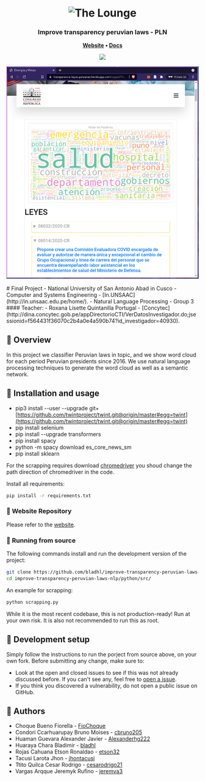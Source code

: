 
<h1 align="center">
	<img
		width="300"
		alt="The Lounge"
		src="https://www.congreso.gob.pe/Interface/landing/img/congreso.png" width="150">
</h1>

<h3 align="center">
	Improve transparency peruvian laws - PLN
</h3>

<p align="center">
	<strong>
		<a href="https://pln-leyes-prueba.herokuapp.com/">Website</a>
		•
		<a href="https://github.com/bladhl/improve-transparency-peruvian-laws-nlp/tree/main/datasets">Docs</a>
	</strong>
</p>


<p align="center">
	<img src="./web/images/congreso 1.png" width="550">
</p>
<p align="center">
	<img src="./web/images/imgdd.png" width="550">
</p>
# Final Project
-   National University of San Antonio Abad in Cusco
-   Computer and Systems Engineering -  [In.UNSAAC](http://in.unsaac.edu.pe/home/).
-   Natural Language Processing - Group 3
#### Teacher:
-   Roxana Lisette Quintanilla Portugal  -  [Concytec](http://dina.concytec.gob.pe/appDirectorioCTI/VerDatosInvestigador.do;jsessionid=f564431f36070c2b4a0e4a590b74?id_investigador=40930).

## :pushpin: Overview


In this project we classifier Peruvian laws in topic, and we show word cloud for each period Peruvian presidents since 2016. We use natural language processing techniques to generate the word cloud as well as a semantic network.

## :pushpin: Installation and usage

-   pip3 install --user --upgrade git+[https://github.com/twintproject/twint.git@origin/master#egg=twint](https://github.com/twintproject/twint.git@origin/master#egg=twint)
-   pip install selenium
-   pip install --upgrade transformers 
-   pip install spacy
-   python -m spacy download es_core_news_sm
-   pip install sklearn

For the scrapping requires download [chromedriver](https://chromedriver.chromium.org) you shoud change the path direction of chromedriver in the code.

Install all requirements:
```sh
pip install -r requirements.txt 
```

### :pushpin: Website Repository

Please refer to the [website](https://github.com/bladhl/improve-transparency-peruvian-laws-nlp/tree/main/web).

### :pushpin: Running from source

The following commands install and run the development version of the project:

```sh
git clone https://github.com/bladhl/improve-transparency-peruvian-laws-nlp
cd improve-transparency-peruvian-laws-nlp/python/src/
```
An example for scrapping:
```sh
python scrapping.py
```

While it is the most recent codebase, this is not production-ready! Run at
your own risk. It is also not recommended to run this as root.

## :pushpin: Development setup

Simply follow the instructions to run the porject from source above, on your own
fork.
Before submitting any change, make sure to:

- Look at the open and closed issues to see if this was not already discussed before. If you can't see any, feel free to [open a issue](https://github.com/bladhl/improve-transparency-peruvian-laws-nlp/issues/new).
- If you think you discovered a vulnerability, do not open a public issue on GitHub.

## :pushpin: Authors

-   Choque Bueno Fiorella  -  [FioChoque](https://github.com/FioChoque)
-   Condori Ccarhuarupay Bruno Moises  -  [cbruno205](https://github.com/cbruno205)
-   Huaman Guevara Alexander Javier  -  [Alexanderhg222](https://github.com/Alexanderhg222)
-   Huaraya Chara Bladimir  -  [bladhl](https://github.com/bladhl)
-   Rojas Cahuana Etson Ronaldao  -  [etson32](https://github.com/etson32)
-   Tacusi Larota Jhon  -  [jhontacusi](https://github.com/jhontacusi)
-   Ttito Quilca Cesar Rodrigo  -  [cesarodrigo21](https://github.com/cesarodrigo21)
-   Vargas Arqque Jeremyk Rufino  -  [jeremva3](https://github.com/jeremva3)
